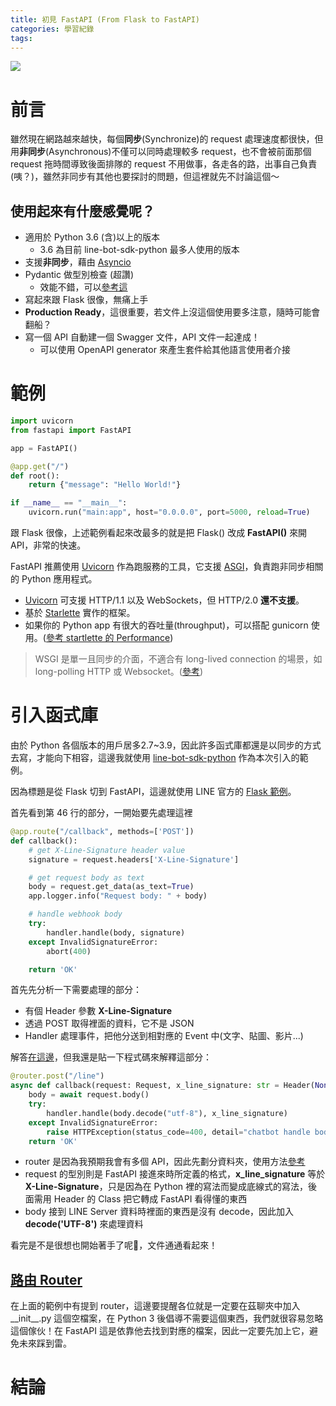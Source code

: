 ```yaml
---
title: 初見 FastAPI (From Flask to FastAPI)
categories: 學習紀錄
tags:
---
```


<style>
  section.compact {
    font-size: 150%  
  }
  img[alt~="center"] {
    display: block;
    margin: 0 auto;
  }
</style>

![](https://nijialin.com/images/2021/)

# 前言

雖然現在網路越來越快，每個**同步**(Synchronize)的 request 處理速度都很快，但用**非同步**(Asynchronous)不僅可以同時處理較多 request，也不會被前面那個 request 拖時間導致後面排隊的 request 不用做事，各走各的路，出事自己負責(咦？)，雖然非同步有其他也要探討的問題，但這裡就先不討論這個～

## 使用起來有什麼感覺呢？

- 適用於 Python 3.6 (含)以上的版本
  - 3.6 為目前 line-bot-sdk-python 最多人使用的版本
- 支援**非同步**，藉由 [Asyncio](https://docs.python.org/3/library/asyncio.html) 
- Pydantic 做型別檢查 (超讚)
  - 效能不錯，可以[參考這](https://pydantic-docs.helpmanual.io/benchmarks/)
- 寫起來跟 Flask 很像，無痛上手
- **Production Ready**，這很重要，若文件上沒這個使用要多注意，隨時可能會翻船？
- 寫一個 API 自動建一個 Swagger 文件，API 文件一起達成！
  - 可以使用 OpenAPI generator 來產生套件給其他語言使用者介接

<!-- more -->

# 範例

```python
import uvicorn
from fastapi import FastAPI

app = FastAPI()

@app.get("/")
def root():
    return {"message": "Hello World!"}

if __name__ == "__main__":
    uvicorn.run("main:app", host="0.0.0.0", port=5000, reload=True)
```

跟 Flask 很像，上述範例看起來改最多的就是把 Flask() 改成 **FastAPI()** 來開 API，非常的快速。

FastAPI 推薦使用 [Uvicorn](https://www.uvicorn.org/) 作為跑服務的工具，它支援 [ASGI](https://asgi.readthedocs.io/en/latest/specs/main.html)，負責跑非同步相關的 Python 應用程式。

- [Uvicorn](https://www.uvicorn.org/) 可支援 HTTP/1.1 以及 WebSockets，但 HTTP/2.0 **還不支援**。
- 基於 [Starlette](https://github.com/encode/starlette) 實作的框架。
- 如果你的 Python app 有很大的吞吐量(throughput)，可以搭配 gunicorn 使用。([參考 startlette 的 Performance](https://github.com/encode/starlette#performance))

> WSGI 是單一且同步的介面，不適合有 long-lived connection 的場景，如 long-polling HTTP 或 Websocket。([參考](https://asgi.readthedocs.io/en/latest/introduction.html#what-s-wrong-with-wsgi))

# 引入函式庫

由於 Python 各個版本的用戶居多2.7~3.9，因此許多函式庫都還是以同步的方式去寫，才能向下相容，這邊我就使用 [line-bot-sdk-python](https://github.com/line/line-bot-sdk-python) 作為本次引入的範例。

因為標題是從 Flask 切到 FastAPI，這邊就使用 LINE 官方的 [Flask 範例](https://github.com/line/line-bot-sdk-python/blob/master/examples/flask-echo/app_with_handler.py)。

首先看到第 46 行的部分，一開始要先處理這裡

```python
@app.route("/callback", methods=['POST'])
def callback():
    # get X-Line-Signature header value
    signature = request.headers['X-Line-Signature']

    # get request body as text
    body = request.get_data(as_text=True)
    app.logger.info("Request body: " + body)

    # handle webhook body
    try:
        handler.handle(body, signature)
    except InvalidSignatureError:
        abort(400)

    return 'OK'
```

首先先分析一下需要處理的部分：

- 有個 Header 參數 **X-Line-Signature**
- 透過 POST 取得裡面的資料，它不是 JSON
- Handler 處理事件，把他分送到相對應的 Event 中(文字、貼圖、影片...)

解答[在這邊](https://github.com/louis70109/fastapi-line-bot-example/blob/master/routers/webhooks.py)，但我還是貼一下程式碼來解釋這部分：

```python
@router.post("/line")
async def callback(request: Request, x_line_signature: str = Header(None)):
    body = await request.body()
    try:
        handler.handle(body.decode("utf-8"), x_line_signature)
    except InvalidSignatureError:
        raise HTTPException(status_code=400, detail="chatbot handle body error.")
    return 'OK'
```

- router 是因為我預期我會有多個 API，因此先劃分資料夾，使用方法[參考](https://fastapi.tiangolo.com/tutorial/bigger-applications/)
- request 的型別則是 FastAPI 接進來時所定義的格式，**x_line_signature** 等於 **X-Line-Signature**，只是因為在 Python 裡的寫法而變成底線式的寫法，後面需用 Header 的 Class 把它轉成 FastAPI 看得懂的東西
- body 接到 LINE Server 資料時裡面的東西是沒有 decode，因此加入 **decode('UTF-8')** 來處理資料

看完是不是很想也開始著手了呢🎉，文件通通看起來！

## [路由 Router]((https://fastapi.tiangolo.com/tutorial/bigger-applications/))

在上面的範例中有提到 router，這邊要提醒各位就是一定要在茲聊夾中加入 \_\_init\_\_.py 這個空檔案，在 Python 3 後倡導不需要這個東西，我們就很容易忽略這個傢伙！在 FastAPI 這是依靠他去找到對應的檔案，因此一定要先加上它，避免未來踩到雷。
# 結論
